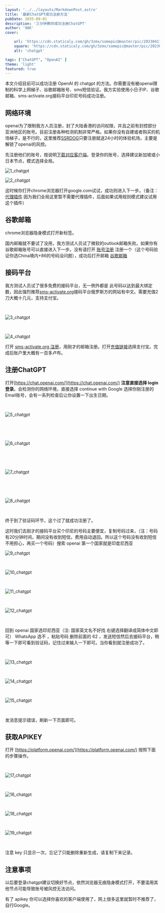 ```yaml
---
layout: '../../layouts/MarkdownPost.astro'
title: '最新ChatGPT成功注册方法'
pubDate: 2035-09-01
description: '三分钟教你成功注册ChatGPT'
author: '98K'
cover:

    url: 'https://cdn.staticaly.com/gh/3zmx/somepic@master/pic/202304171801940.jpg'
    square: 'https://cdn.staticaly.com/gh/3zmx/somepic@master/pic/202304171801940.jpg'
    alt: 'chatgpt'

tags: ["ChatGPT", "OpenAI" ]
theme: 'light'
featured: true
---
```


本文介绍目前可以成功注册 OpenAI 的 chatgpt 的方法。你需要没有被openai限制的科学上网梯子、谷歌邮箱账号、sms短信验证。我方实验使用小日子IP、谷歌邮箱、sms-activate.org接码平台印尼号码成功注册。

## 网络环境

openai为了限制我方人员注册，封了大陆香港的访问权限，并且之前有封控部分亚洲地区的账号。目前注册各种检测机制非常严格。如果你没有自建或者购买的机场梯子，是不行的，这里推荐[SSRDOG](https://dog.ssrdog.cc/#/register?code=EGfp8G8j)只要注册就送24小时的体验机场，主要是解锁了openai的风控。

先注册他们的账号，按说明[下载对应客户端](https://dog.ssrdog.cc/#/knowledge)。登录你的账号，选择建议新加坡或小日本节点，模式选择全局。

![1_chatgpt](https://cdn.staticaly.com/gh/3zmx/somepic@master/pic/202304171805576.png)

![2_chatgpt](https://cdn.staticaly.com/gh/3zmx/somepic@master/pic/202304171805405.png)

这时候你打开chrome浏览器打开google.com试试，成功则进入下一步。（备注：[代理插件](https://chrome.google.com/webstore/detail/proxy-switchyomega/padekgcemlokbadohgkifijomclgjgif?hl=zh-CN)  因为我们全局这里暂不需要代理插件，后面如果试用规则模式建议试用这个插件）

## 谷歌邮箱

chrome浏览器隐身模式打开新标签。

国内邮箱就不要试了没用，我方测试人员试了微软的outlook邮箱失败。如果你有谷歌邮箱账号可以直接进入下一步。没有请打开 [账号注册](https://accounts.google.com/signup/v2/webcreateaccount?flowName=GlifWebSignIn&flowEntry=SignUp) 注册一个（这个号码验证你选China境内+86的号码没问题），成功后打开邮箱 [谷歌邮箱](https://mail.google.com/)

## 接码平台

我方测试人员试了很多免费的接码平台，无一例外都是  此号码以达到最大绑定数，因此强烈推荐[sms-activate.org](https://sms-activate.org/?ref=6495018)接码平台俄罗斯方的网站有中文。需要充值2刀大概十几元，支持支付宝。

​

![3_chatgpt](https://cdn.staticaly.com/gh/3zmx/somepic@master/pic/202304171805404.png)

​

![4_chatgpt](https://cdn.staticaly.com/gh/3zmx/somepic@master/pic/202304171805376.png)

打开 [sms-activate.org 注册](https://sms-activate.org/?ref=6495018)，用刚才的邮箱注册。打开[充值链接](https://sms-activate.org/buy)选择支付宝。完成后账户里大概有一百多卢布。

## 注册ChatGPT

打开[https://chat.openai.com/](https://chat.openai.com/) **注意直接选择 login 登录**。会检测你的网络环境，直接选择 continue with Google 选择你刚注册的Email账号，会有一系列检查后让你设置一下出生日期。

​

![5_chatgpt](https://cdn.staticaly.com/gh/3zmx/somepic@master/pic/202304171805062.png)

​

​

![6_chatgpt](https://cdn.staticaly.com/gh/3zmx/somepic@master/pic/202304171805763.png)

​

​

![7_chatgpt](https://cdn.staticaly.com/gh/3zmx/somepic@master/pic/202304171806472.png)

​

​

![8_chatgpt](https://cdn.staticaly.com/gh/3zmx/somepic@master/pic/202304171806162.png)

​

终于到了验证码环节，这个过了就成功注册了。

这时我们去刚才的接码平台买个印尼的号码主要便宜，复制号码过来，（注：号码有20分钟时间，期间没有收到短信，费用自动退回。所以这个号码没有收到短信不用担心，再买一个号码）搜索 openai 第一个国家就是印度尼西亚

![9_chatgpt](https://cdn.staticaly.com/gh/3zmx/somepic@master/pic/202304171806783.png)

​

![10_chatgpt](https://cdn.staticaly.com/gh/3zmx/somepic@master/pic/202304171806108.png)

​

![11_chatgpt](https://cdn.staticaly.com/gh/3zmx/somepic@master/pic/202304171806146.png)

​

![12_chatgpt](https://cdn.staticaly.com/gh/3zmx/somepic@master/pic/202304171806482.png)

​

回到 openai 国家选印尼西亚（注: 国家英文名不好找 右键选择翻译成简体中文即可）  WhatsApp 选不 ，粘贴号码 删除前面的 62 ，发送短信然后去接码平台，稍等一下即可看到验证码，记住过来输入一下即可。当你看到就注册成功了。

​

![13_chatgpt](https://cdn.staticaly.com/gh/3zmx/somepic@master/pic/202304171806918.png)

​

![14_chatgpt](https://cdn.staticaly.com/gh/3zmx/somepic@master/pic/202304171806440.png)

​

![15_chatgpt](https://cdn.staticaly.com/gh/3zmx/somepic@master/pic/202304171806154.png)

​

发消息提示错误，刷新一下页面即可。

## 获取APIKEY

打开 [https://platform.openai.com/](https://platform.openai.com/) 按照下面的步骤操作。

​

![17_chatgpt](https://cdn.staticaly.com/gh/3zmx/somepic@master/pic/202304171806639.png)

​

![16_chatgpt](https://cdn.staticaly.com/gh/3zmx/somepic@master/pic/202304171806263.png)

​

![18_chatgpt](https://cdn.staticaly.com/gh/3zmx/somepic@master/pic/202304171806936.png)

​

![19_chatgpt](https://cdn.staticaly.com/gh/3zmx/somepic@master/pic/202304171806731.png)

​​​​

注意 key 只显示一次，忘记了只能删除重新生成，请复制下来记录。

## 注意事项

以后要登录chatgpt建议切换好节点，依然浏览器无痕隐身模式打开，不要滥用其他节点可能导致账号被风控无法访问。

有了 apikey 你可以选择你喜欢的客户端使用了，网上很多这里就暂时不推荐了，自行Google。
